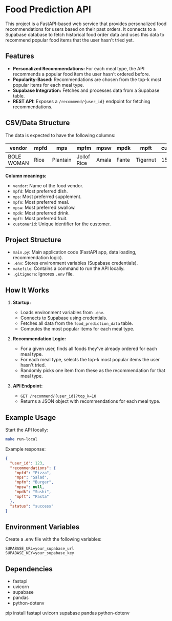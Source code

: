 # Food Prediction API

This project is a FastAPI-based web service that provides personalized food recommendations for users based on their past orders. It connects to a Supabase database to fetch historical food order data and uses this data to recommend popular food items that the user hasn't tried yet.

## Features

- **Personalized Recommendations:** For each meal type, the API recommends a popular food item the user hasn't ordered before.
- **Popularity-Based:** Recommendations are chosen from the top-k most popular items for each meal type.
- **Supabase Integration:** Fetches and processes data from a Supabase table.
- **REST API:** Exposes a `/recommend/{user_id}` endpoint for fetching recommendations.

## CSV/Data Structure

The data is expected to have the following columns:

| vendor       | mpfd | mps | mpfm | mpsw | mpdk | mpft     | customerid |
|--------------|------|-----|------|------|------|----------|------------|
| BOLE WOMAN   | Rice | Plantain| Jollof Rice | Amala | Fante | Tigernut | 15232      |

**Column meanings:**

- `vendor`: Name of the food vendor.
- `mpfd`: Most preferred dish.
- `mps`: Most preferred supplement.
- `mpfm`: Most preferred meal.
- `mpsw`: Most preferred swallow.
- `mpdk`: Most preferred drink.
- `mpft`: Most preferred fruit.
- `customerid`: Unique identifier for the customer.

## Project Structure

- `main.py`: Main application code (FastAPI app, data loading, recommendation logic).
- `.env`: Stores environment variables (Supabase credentials).
- `makefile`: Contains a command to run the API locally.
- `.gitignore`: Ignores `.env` file.

## How It Works

1. **Startup:**
   - Loads environment variables from `.env`.
   - Connects to Supabase using credentials.
   - Fetches all data from the `food_prediction_data` table.
   - Computes the most popular items for each meal type.

2. **Recommendation Logic:**
   - For a given user, finds all foods they've already ordered for each meal type.
   - For each meal type, selects the top-k most popular items the user hasn't tried.
   - Randomly picks one item from these as the recommendation for that meal type.

3. **API Endpoint:**
   - `GET /recommend/{user_id}?top_k=10`
   - Returns a JSON object with recommendations for each meal type.

## Example Usage

Start the API locally:

```sh
make run-local
```

Example response:

```json
{
  "user_id": 123,
  "recommendations": {
    "mpfd": "Pizza",
    "mps": "Salad",
    "mpfm": "Burger",
    "mpsw": null,
    "mpdk": "Sushi",
    "mpft": "Pasta"
  },
  "status": "success"
}
```

## Environment Variables

Create a .env file with the following variables:

```plaintext
SUPABASE_URL=your_supabase_url
SUPABASE_KEY=your_supabase_key
```

## Dependencies

- fastapi
- uvicorn
- supabase
- pandas
- python-dotenv

pip install fastapi uvicorn supabase pandas python-dotenv
